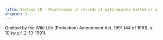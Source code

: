 ```yaml
---
title: Section 10 - Maintenance of records of wild animals killed or captured.
chapter: 3
---
```


Omitted by the Wild Life (Protection) Amendment Act, 1991 (44 of 1991), s. 10 (w.e.f. 2-10-1991).

